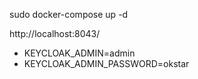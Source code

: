 sudo docker-compose  up -d

http://localhost:8043/
- KEYCLOAK_ADMIN=admin
- KEYCLOAK_ADMIN_PASSWORD=okstar
